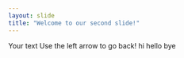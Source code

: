 ```yaml
---
layout: slide
title: "Welcome to our second slide!"
---
```

Your text
Use the left arrow to go back!
hi
hello
bye
